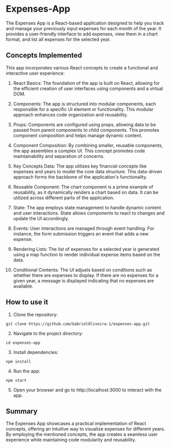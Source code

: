 # Expenses-App

The Expenses App is a React-based application designed to help you track and manage your previously input expenses for each month of the year. It provides a user-friendly interface to add expenses, view them in a chart format, and list all expenses for the selected year.

## Concepts Implemented

This app incorporates various React concepts to create a functional and interactive user experience:

1. React Basics: The foundation of the app is built on React, allowing for the efficient creation of user interfaces using components and a virtual DOM.

2. Components: The app is structured into modular components, each responsible for a specific UI element or functionality. This modular approach enhances code organization and reusability.
3. Props: Components are configured using props, allowing data to be passed from parent components to child components. This promotes component composition and helps manage dynamic content.

4. Component Composition: By combining smaller, reusable components, the app assembles a complex UI. This concept promotes code maintainability and separation of concerns.

5. Key Concepts Data: The app utilizes key financial concepts like expenses and years to model the core data structure. This data-driven approach forms the backbone of the application's functionality.

6. Reusable Component: The chart component is a prime example of reusability, as it dynamically renders a chart based on data. It can be utilized across different parts of the application.

7. State: The app employs state management to handle dynamic content and user interactions. State allows components to react to changes and update the UI accordingly.

8. Events: User interactions are managed through event handling. For instance, the form submission triggers an event that adds a new expense.

9. Rendering Lists: The list of expenses for a selected year is generated using a map function to render individual expense items based on the data.

10. Conditional Contents: The UI adjusts based on conditions such as whether there are expenses to display. If there are no expenses for a given year, a message is displayed indicating that no expenses are available.

## How to use it

1. Clone the repository:

```console
git clone https://github.com/GabrielOliveira-1/expenses-app.git
```

2. Navigate to the project directory:

```console
cd expenses-app
```

3. Install dependencies:

```console
npm install
```

4. Run the app:

```console
npm start
```

5. Open your browser and go to http://localhost:3000 to interact with the app.

## Summary

The Expenses App showcases a practical implementation of React concepts, offering an intuitive way to visualize expenses for different years. By employing the mentioned concepts, the app creates a seamless user experience while maintaining code modularity and reusability.
